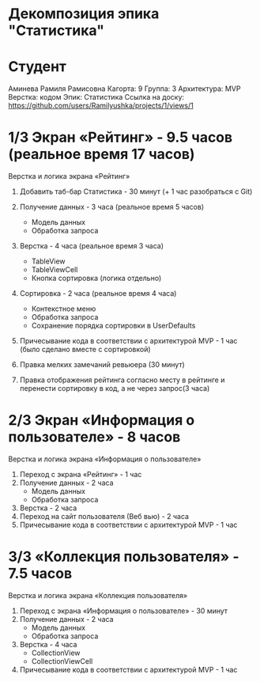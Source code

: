 # Декомпозиция эпика "Статистика"

# Студент

Аминева Рамиля Рамисовна
Кагорта: 9
Группа: 3
Архитектура: MVP
Верстка: кодом
Эпик: Статистика
Ссылка на доску: https://github.com/users/Ramilyushka/projects/1/views/1

# 1/3 Экран «Рейтинг» - 9.5 часов (реальное время 17 часов)

Верстка и логика экрана «Рейтинг»
1. Добавить таб-бар Статистика - 30 минут (+ 1 час разобраться с Git)
2. Получение данных - 3 часа (реальное время 5 часов)
    * Модель данных
    * Обработка запроса
3. Верстка - 4 часа (реальное время 3 часа)
    * TableView
    * TableViewCell
    * Кнопка сортировка (логика отдельно)
4. Сортировка - 2 часа (реальное время 4 часа)
    * Контекстное меню
    * Обработка запроса
    * Сохранение порядка сортировки в  UserDefaults
5. Причесывание кода в соответствии с архитектурой MVP - 1 час (было сделано вместе с сортировкой)

6. Правка мелких замечаний ревьюера (30 минут)
7. Правка отображения рейтинга согласно месту в рейтинге и перенести сортировку в код, а не через запрос(3 часа)

# 2/3 Экран «Информация о пользователе» - 8 часов

Верстка и логика экрана «Информация о пользователе»
1. Переход с экрана «Рейтинг» - 1 час
2. Получение данных - 2 часа
    * Модель данных
    * Обработка запроса
3. Верстка - 2 часа
4. Переход на сайт пользователя (Веб вью) - 2 часа
5. Причесывание кода в соответствии с архитектурой MVP - 1 час

# 3/3 «Коллекция пользователя» - 7.5 часов

Верстка и логика экрана «Коллекция пользователя»
1. Переход с экрана «Информация о пользователе» - 30 минут
2. Получение данных - 2 часа
    * Модель данных
    * Обработка запроса
3. Верстка - 4 часа
    * CollectionView
    * CollectionViewCell
4. Причесывание кода в соответствии с архитектурой MVP - 1 час
